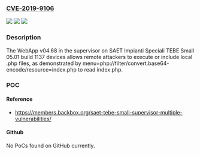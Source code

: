 ### [CVE-2019-9106](https://cve.mitre.org/cgi-bin/cvename.cgi?name=CVE-2019-9106)
![](https://img.shields.io/static/v1?label=Product&message=n%2Fa&color=blue)
![](https://img.shields.io/static/v1?label=Version&message=n%2Fa&color=blue)
![](https://img.shields.io/static/v1?label=Vulnerability&message=n%2Fa&color=brighgreen)

### Description

The WebApp v04.68 in the supervisor on SAET Impianti Speciali TEBE Small 05.01 build 1137 devices allows remote attackers to execute or include local .php files, as demonstrated by menu=php://filter/convert.base64-encode/resource=index.php to read index.php.

### POC

#### Reference
- https://members.backbox.org/saet-tebe-small-supervisor-multiple-vulnerabilities/

#### Github
No PoCs found on GitHub currently.

